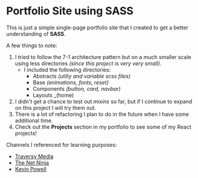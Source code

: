 # Portfolio Site using SASS

This is just a simple single-page portfolio site that I created to get a better understanding of **SASS**.

A few things to note:

1. I tried to follow the 7-1 architecture pattern but on a much smaller scale using less directories _(since this project is very very small)_.
   - I included the following directories:
     - Abstracts _(utiliy and variable scss files)_
     - Base _(animations, fonts, reset)_
     - Components _(button, card, navbar)_
     - Layouts \_(home)
2. I didn't get a chance to test out _mixins_ so far, but if I continue to expand on this project I will try them out.
3. There is a lot of refactoring I plan to do in the future when I have some additional time.
4. Check out the **Projects** section in my portfolio to see some of my React projects!

Channels I referenced for learning purposes:

- [Traversy Media](https://www.youtube.com/c/TraversyMedia)
- [The Net Ninja](https://www.youtube.com/c/TheNetNinja)
- [Kevin Powell](https://www.youtube.com/kepowob)
